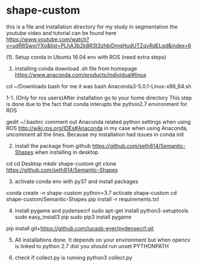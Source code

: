 # shape-custom

this is a file and installation directory for my study in segmentation
the youtube video and tutorial can be found here
https://www.youtube.com/watch?v=udR6SwojYXo&list=PLhA3b2k8R3t3zhbjDmqHudUTZqvRdELgd&index=6


(1). Setup conda in Ubuntu 16.04 env with ROS (need extra steps)

1. installing conda
download .sh file from homepage
https://www.anaconda.com/products/individual#linux

cd ~/Downloads
bash <filename of the downloaded source>
for me it was 
bash Anaconda3-5.0.1-Linux-x86_64.sh

1-1. (Only for ros users)After installation go to your home directory
This step is done due to the fact that conda interupts the python2.7 environment for ROS

gedit ~/.bashrc
comment out Anaconda related python settings when using ROS
http://wiki.ros.org/IDEs#Anaconda
in my case when using Anaconda, uncomment all the lines. 
Because my installation had issues in conda init

2. install the package from github
https://github.com/seth814/Semantic-Shapes
when installing in desktop

cd
cd Desktop
mkdir shape-custom
git clone https://github.com/seth814/Semantic-Shapes

3. activate conda env with py37 and install packages

conda create -n shape-custom python=3.7
activate shape-custom
cd shape-custom/Semantic-Shapes
pip install -r requirements.txt

4. install pygame and pydensecrf
sudo apt-get install python3-setuptools
sudo easy_install3 pip
sudo pip3 install pygame

pip install git+https://github.com/lucasb-eyer/pydensecrf.git

5. All installations done. It depends on your environment but when opencv is linked to python 2.7 dist
you should run 
unset PYTHONPATH

6. check if collect.py is running
python3 collect.py



